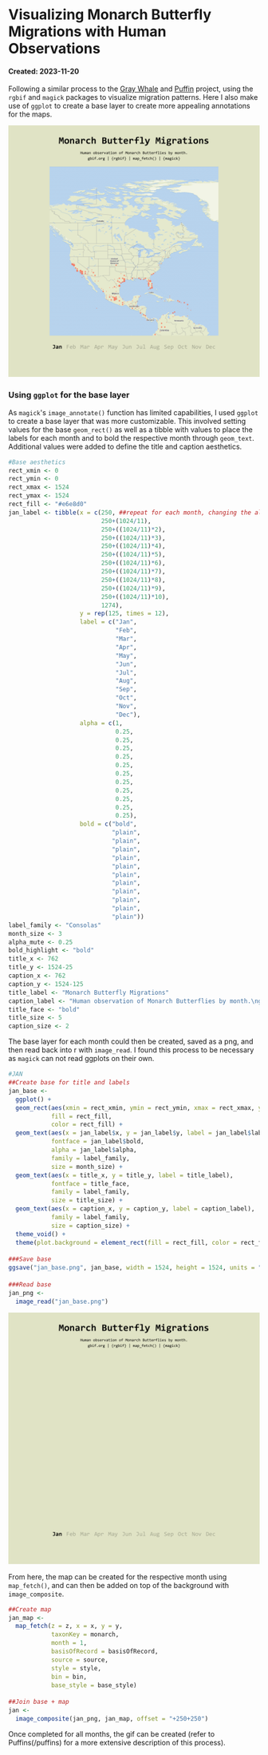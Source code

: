# Visualizing Monarch Butterfly Migrations with Human Observations
#### Created: 2023-11-20

Following a similar process to the [Gray Whale](/graywhales) and [Puffin](/puffins) project, using the `rgbif` and `magick` packages to visualize migration patterns. Here I also make use of `ggplot` to create a base layer to create more appealing annotations for the maps.

<p align = "center">
  <img  src = "https://github.com/jmahr07/gbif/blob/main/monarchs/monarch.gif?raw=true">
</p>

### Using `ggplot` for the base layer

As `magick`'s `image_annotate()` function has limited capabilities, I used `ggplot` to create a base layer that was more customizable. This involved setting values for the base `geom_rect()` as well as a tibble with values to place the labels for each month and to bold the respective month through `geom_text`. Additional values were added to define the title and caption aesthetics.

``` r
#Base aesthetics
rect_xmin <- 0
rect_ymin <- 0
rect_xmax <- 1524
rect_ymax <- 1524
rect_fill <- "#e6e8d0"
jan_label <- tibble(x = c(250, ##repeat for each month, changing the alpha and bold values accordingly
                          250+(1024/11),
                          250+((1024/11)*2),
                          250+((1024/11)*3),
                          250+((1024/11)*4),
                          250+((1024/11)*5),
                          250+((1024/11)*6),
                          250+((1024/11)*7),
                          250+((1024/11)*8),
                          250+((1024/11)*9),
                          250+((1024/11)*10),
                          1274),
                    y = rep(125, times = 12),
                    label = c("Jan",
                              "Feb",
                              "Mar",
                              "Apr",
                              "May",
                              "Jun",
                              "Jul",
                              "Aug",
                              "Sep",
                              "Oct",
                              "Nov",
                              "Dec"),
                    alpha = c(1,
                              0.25,
                              0.25,
                              0.25,
                              0.25,
                              0.25,
                              0.25,
                              0.25,
                              0.25,
                              0.25,
                              0.25,
                              0.25),
                    bold = c("bold",
                             "plain",
                             "plain",
                             "plain",
                             "plain",
                             "plain",
                             "plain",
                             "plain",
                             "plain",
                             "plain",
                             "plain",
                             "plain"))
label_family <- "Consolas"
month_size <- 3
alpha_mute <- 0.25
bold_highlight <- "bold"
title_x <- 762
title_y <- 1524-25
caption_x <- 762
caption_y <- 1524-125
title_label <- "Monarch Butterfly Migrations"
caption_label <- "Human observation of Monarch Butterflies by month.\ngbif.org | {rgbif} | map_fetch() | {magick}"
title_face <- "bold"
title_size <- 5
caption_size <- 2
```

The base layer for each month could then be created, saved as a png, and then read back into r with `image_read`. I found this process to be necessary as `magick` can not read ggplots on their own.

``` r
#JAN
##Create base for title and labels
jan_base <- 
  ggplot() +
  geom_rect(aes(xmin = rect_xmin, ymin = rect_ymin, xmax = rect_xmax, ymax = rect_ymax),
            fill = rect_fill,
            color = rect_fill) +
  geom_text(aes(x = jan_label$x, y = jan_label$y, label = jan_label$label),
            fontface = jan_label$bold,
            alpha = jan_label$alpha,
            family = label_family,
            size = month_size) +
  geom_text(aes(x = title_x, y = title_y, label = title_label),
            fontface = title_face,
            family = label_family,
            size = title_size) +
  geom_text(aes(x = caption_x, y = caption_y, label = caption_label),
            family = label_family,
            size = caption_size) +
  theme_void() +
  theme(plot.background = element_rect(fill = rect_fill, color = rect_fill))

###Save base
ggsave("jan_base.png", jan_base, width = 1524, height = 1524, units = "px")

###Read base
jan_png <- 
  image_read("jan_base.png")
```
<p align = "center">
  <img src = "https://github.com/jmahr07/gbif/blob/main/monarchs/jan_base.png?raw=true">
</p>

From here, the map can be created for the respective month using `map_fetch()`, and can then be added on top of the background with `image_composite`.

``` r
##Create map
jan_map <- 
  map_fetch(z = z, x = x, y = y, 
            taxonKey = monarch,
            month = 1,
            basisOfRecord = basisOfRecord,
            source = source,
            style = style,
            bin = bin,
            base_style = base_style)

##Join base + map
jan <- 
  image_composite(jan_png, jan_map, offset = "+250+250")
```

Once completed for all months, the gif can be created (refer to Puffins(/puffins) for a more extensive description of this process).
